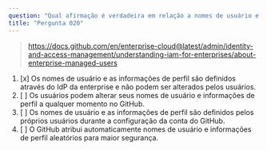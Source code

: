 ```yaml
---
question: "Qual afirmação é verdadeira em relação a nomes de usuário e informações de perfil para Enterprise Managed Users?"
title: "Pergunta 020"
---
```


> https://docs.github.com/en/enterprise-cloud@latest/admin/identity-and-access-management/understanding-iam-for-enterprises/about-enterprise-managed-users
1. [x] Os nomes de usuário e as informações de perfil são definidos através do IdP da enterprise e não podem ser alterados pelos usuários.
1. [ ] Os usuários podem alterar seus nomes de usuário e informações de perfil a qualquer momento no GitHub.
1. [ ] Os nomes de usuário e as informações de perfil são definidos pelos próprios usuários durante a configuração da conta do GitHub.
1. [ ] O GitHub atribui automaticamente nomes de usuário e informações de perfil aleatórios para maior segurança.
